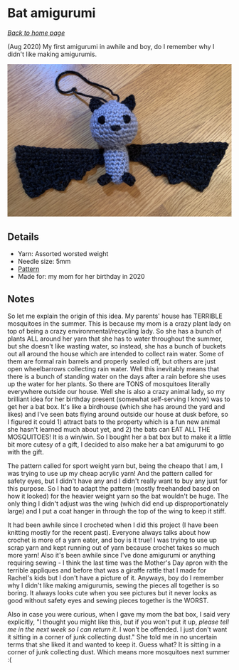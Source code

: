 # Bat amigurumi

[*Back to home page*](..)

(Aug 2020) My first amigurumi in awhile and boy, do I remember why I didn't like making amigurumis.

<img src="media/bat.jpg" style="max-width: 100%" />

## Details
- Yarn: Assorted worsted weight
- Needle size: 5mm
- [Pattern](https://www.ollieholly.com/blog/2019/09/27/free-bat-amigurumi-crochet-pattern)
- Made for: my mom for her birthday in 2020 

## Notes
So let me explain the origin of this idea. My parents' house has TERRIBLE mosquitoes in the summer. This is because my mom is a crazy plant lady on top of being a crazy environmental/recycling lady. So she has a bunch of plants ALL around her yarn that she has to water throughout the summer, but she doesn't like wasting water, so instead, she has a bunch of buckets out all around the house which are intended to collect rain water. Some of them are formal rain barrels and properly sealed off, but others are just open wheelbarrows collecting rain water. Well this inevitably means that there is a bunch of standing water on the days after a rain before she uses up the water for her plants. So there are TONS of mosquitoes literally everywhere outside our house. Well she is also a crazy animal lady, so my brilliant idea for her birthday present (somewhat self-serving I know) was to get her a bat box. It's like a birdhouse (which she has around the yard and likes) and I've seen bats flying around outside our house at dusk before, so I figured it could 1) attract bats to the property which is a fun new animal she hasn't learned much about yet, and 2) the bats can EAT ALL THE MOSQUITOES! It is a win/win. So I bought her a bat box but to make it a little bit more cutesy of a gift, I decided to also make her a bat amigurumi to go with the gift. 

The pattern called for sport weight yarn but, being the cheapo that I am, I was trying to use up my cheap acrylic yarn! And the pattern called for safety eyes, but I didn't have any and I didn't really want to buy any just for this purpose. So I had to adapt the pattern (mostly freehanded based on how it looked) for the heavier weight yarn so the bat wouldn't be huge. The only thing I didn't adjust was the wing (which did end up disproportionately large) and I put a coat hanger in through the top of the wing to keep it stiff. 

It had been awhile since I crocheted when I did this project (I have been knitting mostly for the recent past). Everyone always talks about how crochet is more of a yarn eater, and boy is it true! I was trying to use up scrap yarn and kept running out of yarn because crochet takes so much more yarn! Also it's been awhile since I've done amigurumi or anything requiring sewing - I think the last time was the Mother's Day apron with the terrible appliques and before that was a giraffe rattle that I made for Rachel's kids but I don't have a picture of it. Anyways, boy do I remember why I didn't like making amigurumis, sewing the pieces all together is so boring. It always looks cute when you see pictures but it never looks as good without safety eyes and sewing pieces together is the WORST. 

Also in case you were curious, when I gave my mom the bat box, I said very explicitly, "I thought you might like this, but if you won't put it up, *please tell me in the next week so I can return it*. I won't be offended. I just don't want it sitting in a corner of junk collecting dust." She told me in no uncertain terms that she liked it and wanted to keep it. Guess what? It is sitting in a corner of junk collecting dust. Which means more mosquitoes next summer :( 
